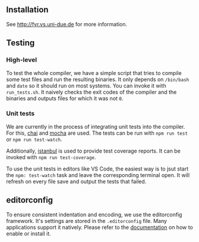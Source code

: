 ## Installation

See http://fyr.vs.uni-due.de for more information.

## Testing

### High-level

To test the whole compiler, we have a simple script that tries to compile some test files and run the resulting binaries.
It only depends on `/bin/bash` and `date` so it should run on most systems.
You can invoke it with `run_tests.sh`.
It naively checks the exit codes of the compiler and the binaries and outputs files for which it was not `0`.

### Unit tests

We are currently in the process of integrating unit tests into the compiler.
For this, [chai](https://www.chaijs.com/) and [mocha](https://mochajs.org/) are used.
The tests can be run with `npm run test` or `npm run test-watch`.

Additionally, [istanbul](https://istanbul.js.org/) is used to provide test coverage reports.
It can be invoked with `npm run test-coverage`.

To use the unit tests in editors like VS Code, the easiest way is to jsut start the `npm: test-watch` task and leave the corresponding terminal open.
It will refresh on every file save and output the tests that failed.


## editorconfig

To ensure consistent indentation and encoding, we use the editorconfig framework. It's settings are stored in the `.editorconfig` file.
Many applications support it natively. Please refer to the [documentation](https://editorconfig.org/#download) on how to enable or install it.
